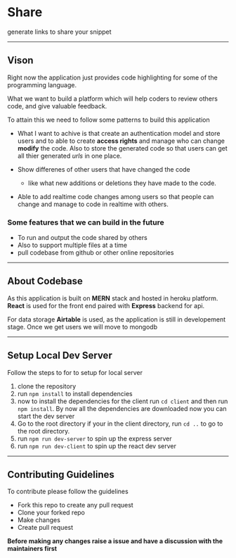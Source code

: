 # Share
 generate links to share your snippet 

---


## Vison 

Right now the application just provides code highlighting for some of the programming language. 

What we want to build a platform which will help coders to review others code, and give valuable feedback. 

To attain this we need to follow some patterns to build this application 


- What I want to achive is that create an authentication model and store users and to able to create **access rights** and manage who can change **modify** the code. Also to store the generated code so that users can get all thier generated *urls* in one place. 

- Show differenes of other users that have changed the code 
    - like what new additions or deletions they have made to the code. 

- Able to add realtime code changes among users so that people can change and manage to code in realtime with others. 

### Some features that we can build in the future 

- To run and output the code shared by others 
- Also to support multiple files at a time 
- pull codebase from github or other online repositories 

---

## About Codebase

As this application is built on **MERN** stack and hosted in heroku platform. **React** is used for the front end paired with **Express** backend for api. 

For data storage **Airtable** is used, as the application is still in developement stage. Once we get users we will move to mongodb 

---

## Setup Local Dev Server 

Follow the steps to for to setup for local server 

1. clone the repository 
2. run `npm install` to install dependencies 
3. now to install the dependencies for the client run `cd client` and then run `npm install`. By now all the dependencies are downloaded now you can start the dev server 
4. Go to the root directory if your in the client directory, run `cd ..` to go to the root directory. 
5. run `npm run dev-server` to spin up the express server 
6. run `npm run dev-client` to spin up the react dev server 


---

## Contributing Guidelines 

To contribute please follow the guidelines 

- Fork this repo to create any pull request 
- Clone your forked repo 
- Make changes 
- Create pull request 


**Before making any changes raise a issue and have a discussion with the maintainers first**
